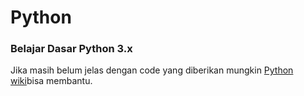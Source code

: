 # Python
<h3>Belajar Dasar Python 3.x</h3>

Jika masih belum jelas dengan code yang diberikan mungkin <a href="https://github.com/n0tavaliduser/Python/wiki"> Python wiki</a>bisa membantu.
